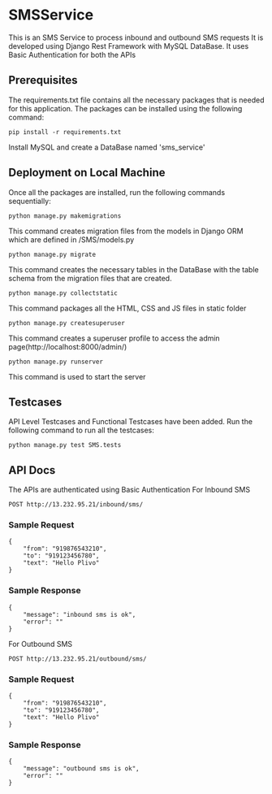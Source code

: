 # SMSService

This is an SMS Service to process inbound and outbound SMS requests
It is developed using Django Rest Framework with MySQL DataBase.
It uses Basic Authentication for both the APIs

## Prerequisites
The requirements.txt file contains all the necessary packages that is needed for this application. The packages can be installed using the following command:
```
pip install -r requirements.txt
```
Install MySQL and create a DataBase named 'sms_service'

## Deployment on Local Machine
Once all the packages are installed, run the following commands sequentially:
```
python manage.py makemigrations
```
This command creates migration files from the models in Django ORM which are defined in /SMS/models.py

```
python manage.py migrate
```
This command creates the necessary tables in the DataBase with the table schema from the migration files that are created.

```
python manage.py collectstatic
```
This command packages all the HTML, CSS and JS files in static folder

```
python manage.py createsuperuser
```
This command creates a superuser profile to access the admin page(http://localhost:8000/admin/)

```
python manage.py runserver
```
This command is used to start the server

## Testcases
API Level Testcases and Functional Testcases have been added.
Run the following command to run all the testcases:
```
python manage.py test SMS.tests
```

## API Docs
The APIs are authenticated using Basic Authentication
For Inbound SMS
```
POST http://13.232.95.21/inbound/sms/
```
### Sample Request
```
{
	"from": "919876543210",
	"to": "919123456780",
	"text": "Hello Plivo"
}
```
### Sample Response
```
{
    "message": "inbound sms is ok",
    "error": ""
}
```

For Outbound SMS
```
POST http://13.232.95.21/outbound/sms/
```
### Sample Request
```
{
	"from": "919876543210",
	"to": "919123456780",
	"text": "Hello Plivo"
}
```
### Sample Response
```
{
    "message": "outbound sms is ok",
    "error": ""
}
```
